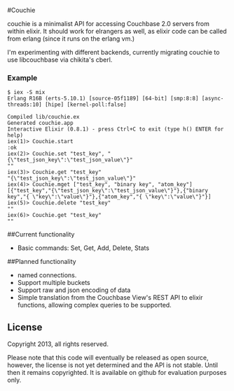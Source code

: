 #Couchie

couchie is a minimalist API for accessing Couchbase 2.0 servers from within elixir. It should work for elrangers as well, as elixir code can be called from erlang (since it runs on the erlang vm.)

I'm experimenting with different backends, currently migrating couchie to use libcouchbase via chikita's cberl.

### Example

	$ iex -S mix
	Erlang R16B (erts-5.10.1) [source-05f1189] [64-bit] [smp:8:8] [async-threads:10] [hipe] [kernel-poll:false]

	Compiled lib/couchie.ex
	Generated couchie.app
	Interactive Elixir (0.8.1) - press Ctrl+C to exit (type h() ENTER for help)
	iex(1)> Couchie.start
	:ok
	iex(2)> Couchie.set "test_key", "{\"test_json_key\":\"test_json_value\"}"
	""
	iex(3)> Couchie.get "test_key"
	"{\"test_json_key\":\"test_json_value\"}"
	iex(4)> Couchie.mget ["test_key", "binary key", "atom_key"]
	[{"test_key","{\"test_json_key\":\"test_json_value\"}"},{"binary key","{ \"key\":\"value\"}"},{"atom_key","{ \"key\":\"value\"}"}]
	iex(5)> Couchie.delete "test_key"
	""
	iex(6)> Couchie.get "test_key"
	""

##Current functionality
- Basic commands: Set, Get, Add, Delete, Stats

##Planned functionality
- named connections.
- Support multiple buckets
- Support raw and json encoding of data
- Simple translation from the Couchbase View's REST API to elixir functions, allowing complex queries to be supported.

## License

Copyright 2013, all rights reserved.  

Please note that this code will eventually be released as open source, however, 
the license is not yet determined and the API is not stable. Until then it remains copyrighted.
It is available on github for evaluation purposes only.
